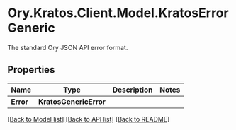 # Ory.Kratos.Client.Model.KratosErrorGeneric
The standard Ory JSON API error format.

## Properties

Name | Type | Description | Notes
------------ | ------------- | ------------- | -------------
**Error** | [**KratosGenericError**](KratosGenericError.md) |  | 

[[Back to Model list]](../../README.md#documentation-for-models) [[Back to API list]](../../README.md#documentation-for-api-endpoints) [[Back to README]](../../README.md)

